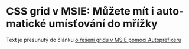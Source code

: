 # CSS grid v MSIE: Mů­že­te mít i au­to­ma­tic­ké umís­ťo­vá­ní do mříž­ky

Text je přesunutý do článku [o řešení gridu v MSIE pomocí Autoprefixeru](css-grid-msie.md)
